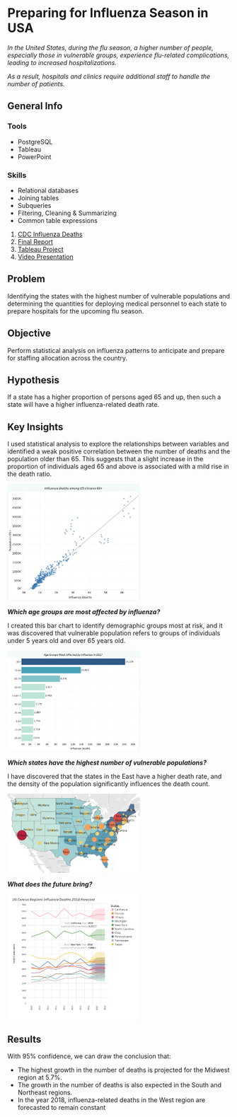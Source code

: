 # Preparing for Influenza Season in USA 
*In the United States, during the flu season, a higher number of people,  
especially those in vulnerable groups, experience flu-related complications,  
leading to increased hospitalizations.*

*As a result, hospitals and clinics require additional staff to handle the number of patients.*

## General Info

### Tools
- PostgreSQL 
- Tableau
- PowerPoint

### Skills
- Relational databases
- Joining tables
- Subqueries
- Filtering, Cleaning & Summarizing
- Common table expressions 

1. [CDC Influenza Deaths](https://coach-coursesus.s3.amazonaws.com/public/courses/da_program/CDC_Influenza_Deaths_edit)
2. [Final Report](https://drive.google.com/file/d/1IamjG-4XgkKnWt4g9Pt2TvMwOmGznwvH/view?usp=share_link)
3. [Tableau Project](https://public.tableau.com/app/profile/liliia.verbenko/viz/ProjectPreparingforInfluenzaSeasoninUSA/ProjectPreparingforInfluenzaSeasoninUSA?publish=yes)
4. [Video Presentation](https://screenpal.com/watch/c0it0kVkZOy)

## Problem

Identifying the states with the highest number of vulnerable populations and determining the quantities for deploying medical personnel to each state to prepare hospitals for the upcoming flu season.

## Objective

Perform statistical analysis on influenza patterns to anticipate and prepare for staffing allocation across the country.

## Hypothesis

If a state has a higher proportion of persons aged 65 and up, then such a state will have a higher influenza-related death rate.

## Key Insights

I used statistical analysis to explore the relationships between variables and identified a weak positive correlation between the number of deaths and the population older than 65. This suggests that a slight increase in the proportion of individuals aged 65 and above is associated with a mild rise in the death ratio.

<img src="https://github.com/LiliiaVerbenko/Influenza-Preparation/blob/main/image/Influenza%201.png" width="300">


**_Which age groups are most affected by influenza?_**

I created this bar chart to identify demographic groups most at risk, and it was discovered that vulnerable population refers to groups of individuals under 5 years old and over 65 years old.

<img src="https://github.com/LiliiaVerbenko/Influenza-Preparation/blob/main/image/Influenza%202.png" width="300">

**_Which states have the highest number of vulnerable populations?_**

I have discovered that the states in the East have a higher death rate, and the density of the population significantly influences the death count.

<img src="https://github.com/LiliiaVerbenko/Influenza-Preparation/blob/main/image/Influenza%203.png" width="300">

**_What does the future bring?_**

<img src="https://github.com/LiliiaVerbenko/Influenza-Preparation/blob/main/image/Influenza%204.png" width="300">

## Results

With 95% confidence, we can draw the conclusion that:
- The highest growth in the number of deaths is projected for the Midwest region at 5.7%.
- The growth in the number of deaths is also expected in the South and Northeast regions.
- In the year 2018, influenza-related deaths in the West region are forecasted to remain constant


